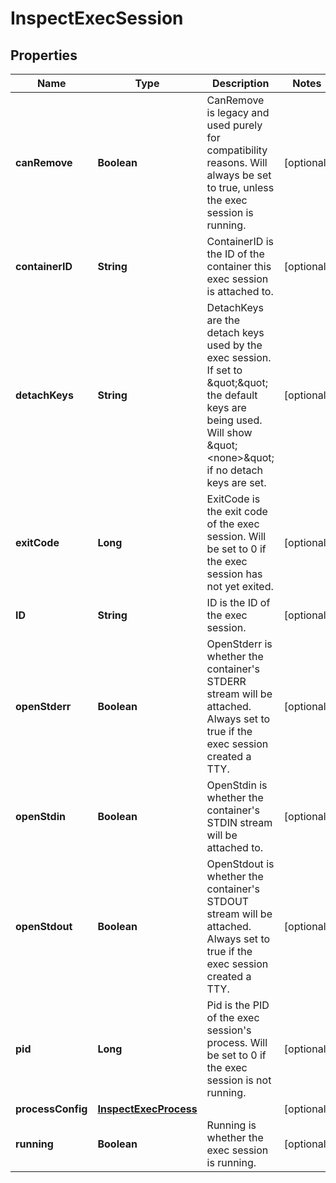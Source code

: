

# InspectExecSession


## Properties

| Name | Type | Description | Notes |
|------------ | ------------- | ------------- | -------------|
|**canRemove** | **Boolean** | CanRemove is legacy and used purely for compatibility reasons. Will always be set to true, unless the exec session is running. |  [optional] |
|**containerID** | **String** | ContainerID is the ID of the container this exec session is attached to. |  [optional] |
|**detachKeys** | **String** | DetachKeys are the detach keys used by the exec session. If set to \&quot;\&quot; the default keys are being used. Will show \&quot;&lt;none&gt;\&quot; if no detach keys are set. |  [optional] |
|**exitCode** | **Long** | ExitCode is the exit code of the exec session. Will be set to 0 if the exec session has not yet exited. |  [optional] |
|**ID** | **String** | ID is the ID of the exec session. |  [optional] |
|**openStderr** | **Boolean** | OpenStderr is whether the container&#39;s STDERR stream will be attached. Always set to true if the exec session created a TTY. |  [optional] |
|**openStdin** | **Boolean** | OpenStdin is whether the container&#39;s STDIN stream will be attached to. |  [optional] |
|**openStdout** | **Boolean** | OpenStdout is whether the container&#39;s STDOUT stream will be attached. Always set to true if the exec session created a TTY. |  [optional] |
|**pid** | **Long** | Pid is the PID of the exec session&#39;s process. Will be set to 0 if the exec session is not running. |  [optional] |
|**processConfig** | [**InspectExecProcess**](InspectExecProcess.md) |  |  [optional] |
|**running** | **Boolean** | Running is whether the exec session is running. |  [optional] |



